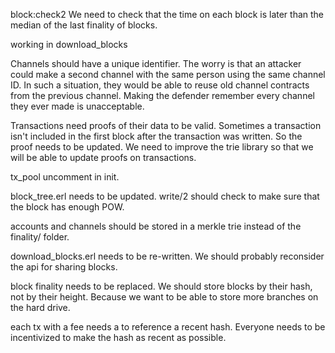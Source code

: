 block:check2
We need to check that the time on each block is later than the median of the last finality of blocks.




working in download_blocks


Channels should have a unique identifier.
The worry is that an attacker could make a second channel with the same person using the same channel ID. In such a situation, they would be able to reuse old channel contracts from the previous channel.
Making the defender remember every channel they ever made is unacceptable.



Transactions need proofs of their data to be valid.
Sometimes a transaction isn't included in the first block after the transaction was written. So the proof needs to be updated.
We need to improve the trie library so that we will be able to update proofs on transactions.


tx_pool uncomment in init.

block_tree.erl needs to be updated. write/2 should check to make sure that the block has enough POW.

accounts and channels should be stored in a merkle trie instead of the finality/ folder.

download_blocks.erl needs to be re-written.
We should probably reconsider the api for sharing blocks.

block finality needs to be replaced. We should store blocks by their hash, not by their height. Because we want to be able to store more branches on the hard drive.


each tx with a fee needs a to reference a recent hash. Everyone needs to be incentivized to make the hash as recent as possible.
